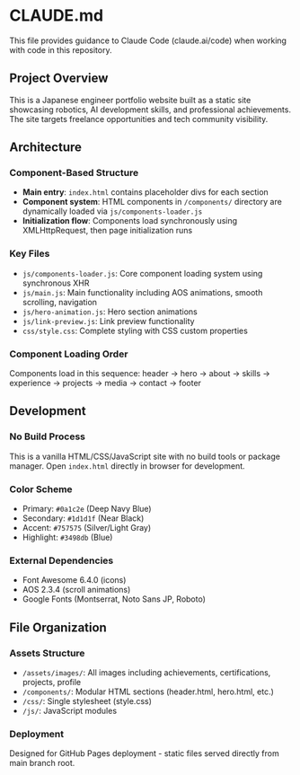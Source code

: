 # CLAUDE.md

This file provides guidance to Claude Code (claude.ai/code) when working with code in this repository.

## Project Overview

This is a Japanese engineer portfolio website built as a static site showcasing robotics, AI development skills, and professional achievements. The site targets freelance opportunities and tech community visibility.

## Architecture

### Component-Based Structure
- **Main entry**: `index.html` contains placeholder divs for each section
- **Component system**: HTML components in `/components/` directory are dynamically loaded via `js/components-loader.js`
- **Initialization flow**: Components load synchronously using XMLHttpRequest, then page initialization runs

### Key Files
- `js/components-loader.js`: Core component loading system using synchronous XHR
- `js/main.js`: Main functionality including AOS animations, smooth scrolling, navigation
- `js/hero-animation.js`: Hero section animations
- `js/link-preview.js`: Link preview functionality
- `css/style.css`: Complete styling with CSS custom properties

### Component Loading Order
Components load in this sequence: header → hero → about → skills → experience → projects → media → contact → footer

## Development

### No Build Process
This is a vanilla HTML/CSS/JavaScript site with no build tools or package manager. Open `index.html` directly in browser for development.

### Color Scheme
- Primary: `#0a1c2e` (Deep Navy Blue)
- Secondary: `#1d1d1f` (Near Black)  
- Accent: `#757575` (Silver/Light Gray)
- Highlight: `#3498db` (Blue)

### External Dependencies
- Font Awesome 6.4.0 (icons)
- AOS 2.3.4 (scroll animations)
- Google Fonts (Montserrat, Noto Sans JP, Roboto)

## File Organization

### Assets Structure
- `/assets/images/`: All images including achievements, certifications, projects, profile
- `/components/`: Modular HTML sections (header.html, hero.html, etc.)
- `/css/`: Single stylesheet (style.css)
- `/js/`: JavaScript modules

### Deployment
Designed for GitHub Pages deployment - static files served directly from main branch root.